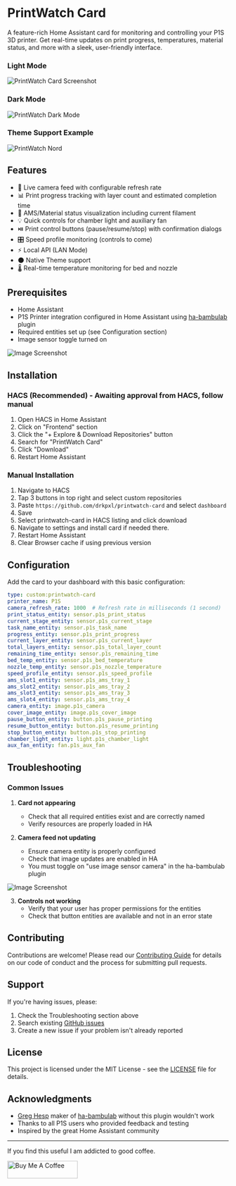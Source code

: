 # PrintWatch Card

A feature-rich Home Assistant card for monitoring and controlling your P1S 3D printer. Get real-time updates on print progress, temperatures, material status, and more with a sleek, user-friendly interface.

### Light Mode 
![PrintWatch Card Screenshot](assets/light-mode-min.png)

### Dark Mode
![PrintWatch Dark Mode](assets/dark-mode-min.png)  

### Theme Support Example
![PrintWatch Nord](assets/nord-min.png)

## Features

- 🎥 Live camera feed with configurable refresh rate
- 📊 Print progress tracking with layer count and estimated completion time
- 🎨 AMS/Material status visualization including current filament
- 💡 Quick controls for chamber light and auxiliary fan
- ⏯️ Print control buttons (pause/resume/stop) with confirmation dialogs
- 🎛️ Speed profile monitoring (controls to come)
- ⚡ Local API (LAN Mode)
- 🌑 Native Theme support
- 🌡️ Real-time temperature monitoring for bed and nozzle

## Prerequisites

- Home Assistant
- P1S Printer integration configured in Home Assistant using [ha-bambulab]((https://github.com/greghesp/ha-bambulab)) plugin
- Required entities set up (see Configuration section)
- Image sensor toggle turned on

![Image Screenshot](assets/image-toggle.png)


## Installation

### HACS (Recommended) - Awaiting approval from HACS, follow manual

1. Open HACS in Home Assistant
2. Click on "Frontend" section
3. Click the "+ Explore & Download Repositories" button
4. Search for "PrintWatch Card"
5. Click "Download"
6. Restart Home Assistant

### Manual Installation

1. Navigate to HACS
2. Tap 3 buttons in top right and select custom repositories
3. Paste `https://github.com/drkpxl/printwatch-card` and select `dashboard`
4. Save
5. Select printwatch-card in HACS listing and click download
6. Navigate to settings and install card if needed there.
7. Restart Home Assistant
8. Clear Browser cache if using previous version

## Configuration

Add the card to your dashboard with this basic configuration:

```yaml
type: custom:printwatch-card
printer_name: P1S
camera_refresh_rate: 1000  # Refresh rate in milliseconds (1 second)
print_status_entity: sensor.p1s_print_status
current_stage_entity: sensor.p1s_current_stage
task_name_entity: sensor.p1s_task_name
progress_entity: sensor.p1s_print_progress
current_layer_entity: sensor.p1s_current_layer
total_layers_entity: sensor.p1s_total_layer_count
remaining_time_entity: sensor.p1s_remaining_time
bed_temp_entity: sensor.p1s_bed_temperature
nozzle_temp_entity: sensor.p1s_nozzle_temperature
speed_profile_entity: sensor.p1s_speed_profile
ams_slot1_entity: sensor.p1s_ams_tray_1
ams_slot2_entity: sensor.p1s_ams_tray_2
ams_slot3_entity: sensor.p1s_ams_tray_3
ams_slot4_entity: sensor.p1s_ams_tray_4
camera_entity: image.p1s_camera
cover_image_entity: image.p1s_cover_image
pause_button_entity: button.p1s_pause_printing
resume_button_entity: button.p1s_resume_printing
stop_button_entity: button.p1s_stop_printing
chamber_light_entity: light.p1s_chamber_light
aux_fan_entity: fan.p1s_aux_fan
```


## Troubleshooting

### Common Issues

1. **Card not appearing**
   - Check that all required entities exist and are correctly named
   - Verify resources are properly loaded in HA

2. **Camera feed not updating**
   - Ensure camera entity is properly configured
   - Check that image updates are enabled in HA
   - You must toggle on "use image sensor camera" in the ha-bambulab plugin

![Image Screenshot](assets/image-toggle.png)

3. **Controls not working**
   - Verify that your user has proper permissions for the entities
   - Check that button entities are available and not in an error state

## Contributing

Contributions are welcome! Please read our [Contributing Guide](CONTRIBUTING.md) for details on our code of conduct and the process for submitting pull requests.

## Support

If you're having issues, please:
1. Check the Troubleshooting section above
2. Search existing [GitHub issues](https://github.com/yourusername/printwatch-card/issues)
3. Create a new issue if your problem isn't already reported

## License

This project is licensed under the MIT License - see the [LICENSE](LICENSE) file for details.

## Acknowledgments

- [Greg Hesp](https://github.com/greghesp/ha-bambulab) maker of [ha-bambulab]((https://github.com/greghesp/ha-bambulab)) without this plugin wouldn't work
- Thanks to all P1S users who provided feedback and testing
- Inspired by the great Home Assistant community

---

If you find this useful I am addicted to good coffee.

<a href="https://www.buymeacoffee.com/drkpxl" target="_blank"><img src="https://cdn.buymeacoffee.com/buttons/v2/default-yellow.png" alt="Buy Me A Coffee" style="height: 40px !important;width: 160px !important;" ></a>
